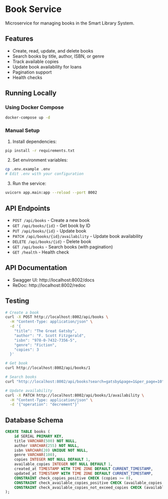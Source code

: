 # Book Service

Microservice for managing books in the Smart Library System.

## Features

- Create, read, update, and delete books
- Search books by title, author, ISBN, or genre
- Track available copies
- Update book availability for loans
- Pagination support
- Health checks

## Running Locally

### Using Docker Compose

```bash
docker-compose up -d
```

### Manual Setup

1. Install dependencies:
```bash
pip install -r requirements.txt
```

2. Set environment variables:
```bash
cp .env.example .env
# Edit .env with your configuration
```

3. Run the service:
```bash
uvicorn app.main:app --reload --port 8002
```

## API Endpoints

- `POST /api/books` - Create a new book
- `GET /api/books/{id}` - Get book by ID
- `PUT /api/books/{id}` - Update book
- `PATCH /api/books/{id}/availability` - Update book availability
- `DELETE /api/books/{id}` - Delete book
- `GET /api/books` - Search books (with pagination)
- `GET /health` - Health check

## API Documentation

- Swagger UI: http://localhost:8002/docs
- ReDoc: http://localhost:8002/redoc

## Testing

```bash
# Create a book
curl -X POST http://localhost:8002/api/books \
  -H "Content-Type: application/json" \
  -d '{
    "title": "The Great Gatsby",
    "author": "F. Scott Fitzgerald",
    "isbn": "978-0-7432-7356-5",
    "genre": "Fiction",
    "copies": 3
  }'

# Get book
curl http://localhost:8002/api/books/1

# Search books
curl "http://localhost:8002/api/books?search=gatsby&page=1&per_page=10"

# Update availability
curl -X PATCH http://localhost:8002/api/books/1/availability \
  -H "Content-Type: application/json" \
  -d '{"operation": "decrement"}'
```

## Database Schema

```sql
CREATE TABLE books (
    id SERIAL PRIMARY KEY,
    title VARCHAR(500) NOT NULL,
    author VARCHAR(255) NOT NULL,
    isbn VARCHAR(20) UNIQUE NOT NULL,
    genre VARCHAR(100),
    copies INTEGER NOT NULL DEFAULT 1,
    available_copies INTEGER NOT NULL DEFAULT 1,
    created_at TIMESTAMP WITH TIME ZONE DEFAULT CURRENT_TIMESTAMP,
    updated_at TIMESTAMP WITH TIME ZONE DEFAULT CURRENT_TIMESTAMP,
    CONSTRAINT check_copies_positive CHECK (copies >= 0),
    CONSTRAINT check_available_copies_positive CHECK (available_copies >= 0),
    CONSTRAINT check_available_copies_not_exceed_copies CHECK (available_copies <= copies)
);
```
